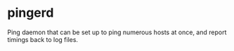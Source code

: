 pingerd
=======

Ping daemon that can be set up to ping numerous hosts at once, and report timings back to log files.

